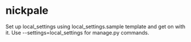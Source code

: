 # nickpale

Set up local_settings using local_settings.sample template and get on with it.
Use --settings=local_settings for manage.py commands.
